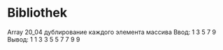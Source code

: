 ﻿# Bibliothek
Array
20_04 дублирование каждого элемента массива       Ввод: 1 3 5 7 9    Вывод: 1 1 3 3 5 5 7 7 9 9
